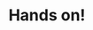 ---
title: Hands on!
description: Playground allows you to skip preliminary set-up and prerequisites, and tutorials take you trough the initial.
order: 2
image: "../media/images/hands-on.jpg"
bodyLinkOneURL: /tutorials/get-started/build-local-blockchain/
bodyLinkOneTitle: Create your first blockchain
bodyLinkTwoURL: /tutorials/smart-contracts/
bodyLinkTwoTitle: Develop smart contracts
bodyLinkThreeURL: /tutorials/connect-other-chains/
bodyLinkThreeTitle: Connect other chains
---
